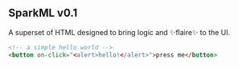 SparkML v0.1
------------

A superset of HTML designed to bring logic and ✨flaire✨ to the UI.

```html
<!-- a simple hello world -->
<button on-click="<alert>hello!</alert>">press me</button>
```